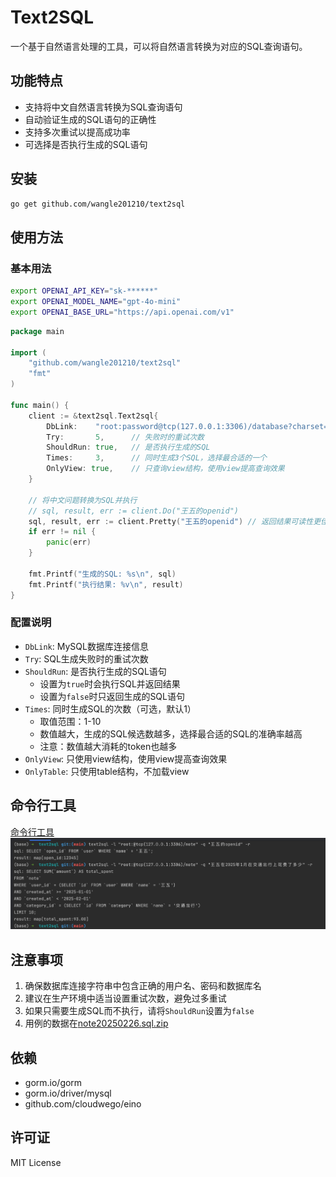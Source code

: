 # Text2SQL

一个基于自然语言处理的工具，可以将自然语言转换为对应的SQL查询语句。

## 功能特点

- 支持将中文自然语言转换为SQL查询语句
- 自动验证生成的SQL语句的正确性
- 支持多次重试以提高成功率
- 可选择是否执行生成的SQL语句

## 安装

```bash
go get github.com/wangle201210/text2sql
```

## 使用方法

### 基本用法

```bash
export OPENAI_API_KEY="sk-******"
export OPENAI_MODEL_NAME="gpt-4o-mini"
export OPENAI_BASE_URL="https://api.openai.com/v1"
```

```go
package main

import (
    "github.com/wangle201210/text2sql"
    "fmt"
)

func main() {
    client := &text2sql.Text2sql{
        DbLink:    "root:password@tcp(127.0.0.1:3306)/database?charset=utf8mb4&parseTime=True&loc=Local",
        Try:       5,      // 失败时的重试次数
        ShouldRun: true,   // 是否执行生成的SQL
        Times:     3,      // 同时生成3个SQL，选择最合适的一个
		OnlyView: true,    // 只查询view结构，使用view提高查询效果
    }
    
    // 将中文问题转换为SQL并执行
    // sql, result, err := client.Do("王五的openid")
    sql, result, err := client.Pretty("王五的openid") // 返回结果可读性更佳
    if err != nil {
        panic(err)
    }
    
    fmt.Printf("生成的SQL: %s\n", sql)
    fmt.Printf("执行结果: %v\n", result)
}
```

### 配置说明

- `DbLink`: MySQL数据库连接信息
- `Try`: SQL生成失败时的重试次数
- `ShouldRun`: 是否执行生成的SQL语句
    - 设置为`true`时会执行SQL并返回结果
    - 设置为`false`时只返回生成的SQL语句
- `Times`: 同时生成SQL的次数（可选，默认1）
    - 取值范围：1-10
    - 数值越大，生成的SQL候选数越多，选择最合适的SQL的准确率越高
    - 注意：数值越大消耗的token也越多
- `OnlyView`: 只使用view结构，使用view提高查询效果
- `OnlyTable`: 只使用table结构，不加载view


## 命令行工具
[命令行工具](./cmd/text2sql/README.md)
![效果图](./img.png)

## 注意事项

1. 确保数据库连接字符串中包含正确的用户名、密码和数据库名
2. 建议在生产环境中适当设置重试次数，避免过多重试
3. 如果只需要生成SQL而不执行，请将`ShouldRun`设置为`false`
4. 用例的数据在[note20250226.sql.zip](./note20250226.sql.zip)

## 依赖

- gorm.io/gorm
- gorm.io/driver/mysql
- github.com/cloudwego/eino

## 许可证

MIT License